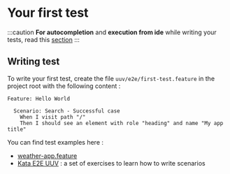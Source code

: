 # Your first test

:::caution
**For autocompletion** and **execution from ide** while writing your tests, read this [section](/docs/getting-started/configuration#ide-plugins)
:::

## Writing test
To write your first test, create the file `uuv/e2e/first-test.feature` in the project root with the following content :
```gherkin title='uuv/e2e/first-test.feature'
Feature: Hello World

  Scenario: Search - Successful case
    When I visit path "/"
    Then I should see an element with role "heading" and name "My app title"
```
You can find test examples here :
- [weather-app.feature](https://github.com/Orange-OpenSource/uuv/blob/main/example/weather-app.feature)
- [Kata E2E UUV](https://github.com/e2e-test-quest/kata-e2e-uuv/) : a set of exercises to learn how to write scenarios

